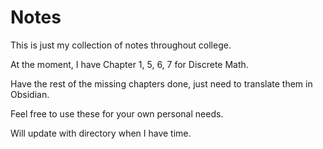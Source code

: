 # Notes
This is just my collection of notes throughout college.

At the moment, I have Chapter 1, 5, 6, 7 for Discrete Math.

Have the rest of the missing chapters done, just need to translate them in Obsidian.

Feel free to use these for your own personal needs.

Will update with directory when I have time.

